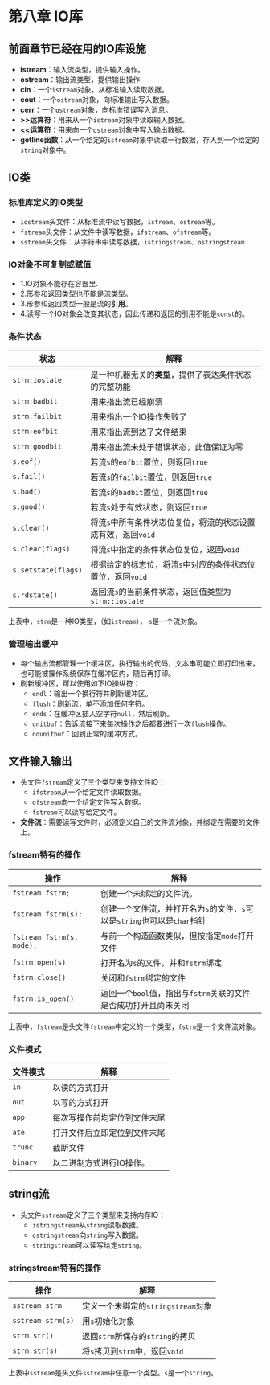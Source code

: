 # 第八章 IO库

## 前面章节已经在用的IO库设施

- **istream**：输入流类型，提供输入操作。
- **ostream**：输出流类型，提供输出操作
- **cin**：一个`istream`对象，从标准输入读取数据。
- **cout**：一个`ostream`对象，向标准输出写入数据。
- **cerr**：一个`ostream`对象，向标准错误写入消息。
- **>>运算符**：用来从一个`istream`对象中读取输入数据。
- **<<运算符**：用来向一个`ostream`对象中写入输出数据。
- **getline函数**：从一个给定的`istream`对象中读取一行数据，存入到一个给定的`string`对象中。
  
## IO类

### 标准库定义的IO类型

- `iostream`头文件：从标准流中读写数据，`istream`、`ostream`等。
- `fstream`头文件：从文件中读写数据，`ifstream`、`ofstream`等。
- `sstream`头文件：从字符串中读写数据，`istringstream`、`ostringstream`

### IO对象不可复制或赋值

- 1.IO对象不能存在容器里.
- 2.形参和返回类型也不能是流类型。
- 3.形参和返回类型一般是流的**引用**。
- 4.读写一个IO对象会改变其状态，因此传递和返回的引用不能是`const`的。

### 条件状态

| 状态      | 解释 |
| ----------- | ----------- |
| `strm:iostate` | 是一种机器无关的**类型**，提供了表达条件状态的完整功能 |
| `strm:badbit` | 用来指出流已经崩溃 |
| `strm:failbit` | 用来指出一个IO操作失败了 |
| `strm:eofbit` | 用来指出流到达了文件结束 |
| `strm:goodbit` | 用来指出流未处于错误状态，此值保证为零 |
| `s.eof()` | 若流`s`的`eofbit`置位，则返回`true` |
| `s.fail()` | 若流`s`的`failbit`置位，则返回`true` |
| `s.bad()` | 若流`s`的`badbit`置位，则返回`true` |
| `s.good()` | 若流`s`处于有效状态，则返回`true` |
| `s.clear()` | 将流`s`中所有条件状态位复位，将流的状态设置成有效，返回`void` |
| `s.clear(flags)` | 将流`s`中指定的条件状态位复位，返回`void` |
| `s.setstate(flags)` | 根据给定的标志位，将流`s`中对应的条件状态位置位，返回`void` |
| `s.rdstate()` | 返回流`s`的当前条件状态，返回值类型为`strm::iostate` |

上表中，`strm`是一种IO类型，（如`istream`）， `s`是一个流对象。

### 管理输出缓冲

- 每个输出流都管理一个缓冲区，执行输出的代码，文本串可能立即打印出来，也可能被操作系统保存在缓冲区内，随后再打印。
- 刷新缓冲区，可以使用如下IO操纵符：
  - `endl`：输出一个换行符并刷新缓冲区。
  - `flush`：刷新流，单不添加任何字符。
  - `ends`：在缓冲区插入空字符`null`，然后刷新。
  - `unitbuf`：告诉流接下来每次操作之后都要进行一次`flush`操作。
  - `nounitbuf`：回到正常的缓冲方式。

## 文件输入输出

- 头文件`fstream`定义了三个类型来支持文件IO：
  - `ifstream`从一个给定文件读取数据。
  - `ofstream`向一个给定文件写入数据。
  - `fstream`可以读写给定文件。
- **文件流**：需要读写文件时，必须定义自己的文件流对象，并绑定在需要的文件上。

### fstream特有的操作

| 操作      | 解释 |
| ----------- | ----------- |
| `fstream fstrm;` | 创建一个未绑定的文件流。 |
| `fstream fstrm(s);` | 创建一个文件流，并打开名为`s`的文件，`s`可以是`string`也可以是`char`指针 |
| `fstream fstrm(s, mode);` | 与前一个构造函数类似，但按指定`mode`打开文件 |
| `fstrm.open(s)` | 打开名为`s`的文件，并和`fstrm`绑定 |
| `fstrm.close()` | 关闭和`fstrm`绑定的文件 |
| `fstrm.is_open()` | 返回一个`bool`值，指出与`fstrm`关联的文件是否成功打开且尚未关闭 |

上表中，`fstream`是头文件`fstream`中定义的一个类型，`fstrm`是一个文件流对象。

### 文件模式

| 文件模式 | 解释 |
| ----------- | ----------- |
|`in` | 以读的方式打开 |
| `out` | 以写的方式打开 |
| `app` | 每次写操作前均定位到文件末尾 |
| `ate` | 打开文件后立即定位到文件末尾 |
| `trunc` | 截断文件 |
| `binary` | 以二进制方式进行IO操作。 |

## string流

- 头文件`sstream`定义了三个类型来支持内存IO：
  - `istringstream`从`string`读取数据。
  - `ostringstream`向`string`写入数据。
  - `stringstream`可以读写给定`string`。

### stringstream特有的操作

| 操作 | 解释 |
| ----------- | ----------- |
|`sstream strm` | 定义一个未绑定的`stringstream`对象 |
| `sstream strm(s)` | 用`s`初始化对象 |
| `strm.str()` | 返回`strm`所保存的`string`的拷贝 |
| `strm.str(s)` | 将`s`拷贝到`strm`中，返回`void` |

上表中`sstream`是头文件`sstream`中任意一个类型。`s`是一个`string`。
